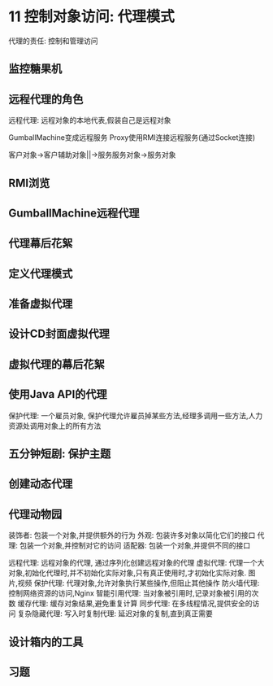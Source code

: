 # 11 控制对象访问: 代理模式
代理的责任: 控制和管理访问
## 监控糖果机
## 远程代理的角色
远程代理: 远程对象的本地代表,假装自己是远程对象

GumballMachine变成远程服务
Proxy使用RMI连接远程服务(通过Socket连接)

客户对象->客户辅助对象||->服务服务对象->服务对象
## RMI浏览
## GumballMachine远程代理
## 代理幕后花絮
## 定义代理模式
## 准备虚拟代理
## 设计CD封面虚拟代理
## 虚拟代理的幕后花絮
## 使用Java API的代理
保护代理: 一个雇员对象, 保护代理允许雇员掉某些方法,经理多调用一些方法,人力资源处调用对象上的所有方法
## 五分钟短剧: 保护主题
## 创建动态代理
## 代理动物园
装饰者: 包装一个对象,并提供额外的行为
外观: 包装许多对象以简化它们的接口
代理: 包装一个对象,并控制对它的访问
适配器: 包装一个对象,并提供不同的接口

远程代理: 远程对象的代理, 通过序列化创建远程对象的代理
虚拟代理: 代理一个大对象,初始化代理时,并不初始化实际对象,只有真正使用时,才初始化实际对象. 图片,视频
保护代理: 代理对象,允许对象执行某些操作,但阻止其他操作
防火墙代理: 控制网络资源的访问,Nginx
智能引用代理: 当对象被引用时,记录对象被引用的次数
缓存代理: 缓存对象结果,避免重复计算
同步代理: 在多线程情况,提供安全的访问
复杂隐藏代理: 
写入时复制代理: 延迟对象的复制,直到真正需要
## 设计箱内的工具
## 习题